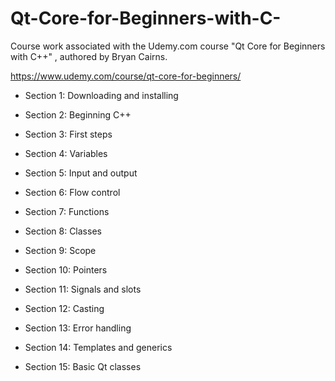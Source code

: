 # Qt-Core-for-Beginners-with-C-
Course work associated with the Udemy.com course "Qt Core for Beginners with C++" , authored by Bryan Cairns.

https://www.udemy.com/course/qt-core-for-beginners/

* Section 1: Downloading and installing

* Section 2: Beginning C++

* Section 3: First steps

* Section 4: Variables

* Section 5: Input and output

* Section 6: Flow control

* Section 7: Functions

* Section 8: Classes

* Section 9: Scope

* Section 10: Pointers

* Section 11: Signals and slots

* Section 12: Casting

* Section 13: Error handling

* Section 14: Templates and generics

* Section 15: Basic Qt classes


